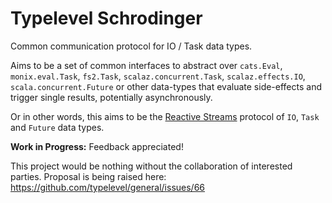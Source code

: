 # Typelevel Schrodinger

Common communication protocol for IO / Task data types.

Aims to be a set of common interfaces to abstract over `cats.Eval`,
`monix.eval.Task`, `fs2.Task`, `scalaz.concurrent.Task`, `scalaz.effects.IO`,
`scala.concurrent.Future` or other data-types that evaluate side-effects and
trigger single results, potentially asynchronously.

Or in other words, this aims to be the 
[Reactive Streams](http://www.reactive-streams.org/)
protocol of `IO`, `Task` and `Future` data types.

**Work in Progress:** Feedback appreciated! 

This project would be nothing without the collaboration of interested parties. 
Proposal is being raised here: https://github.com/typelevel/general/issues/66
